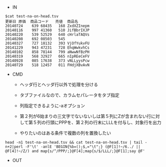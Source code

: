 - IN

```
$cat test-na-on-head.tsv 
更新日	原価	商品コード	売値	商品名
20140724	639	68435	168	ZxdXZInepm
20140116	997	41360	510	JifBbrIXJP
20140220	539	52529	640	cHrlaTAQVs
20140208	692	08503	545	
20140327	727	18132	393	VjOfYukvFU
20141229	943	47231	728	EhqWwkvhCs
20140102	858	78144	799	aNwwNfBzPH
20140319	568	32927	665	nIpREeCeFV
20140928	085	17638	373	vNLLyysPcw
20140729	518	12457	011	FHdjXBvAvN
```


- CMD
  - ヘッダ行とヘッダ行以外で処理を分ける
  - タブファイルなので、カラムセパレータをタブ指定
  - 列指定できるように-aオプション
  - 第２列が6始まりの三文字でないないしは第５列にZが含まれない行に対して第５列の行頭にPPPを、第２列の行末にLLLを付与し、対象行を出力



  - やりたいのはある条件で複数の列を置換したい
```
head -n1 test-na-on-head.tsv && cat test-na-on-head.tsv | tail -n+2|perl -F'\t' -anlE 'BEGIN{%b=();$,="\t";} (@F[1]!~/6../ || @F[4]!~/Z/) and map{s/^/PPP/;}@F[4];map{s/$/LLL/;}@F[1];say @F'
```


- OUT

```

```
